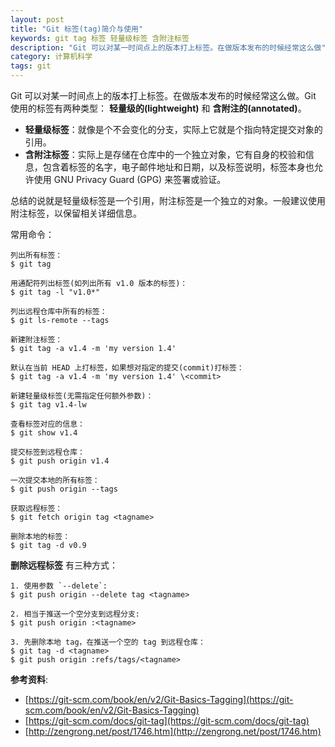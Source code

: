 ```yaml
---
layout: post
title: "Git 标签(tag)简介与使用"
keywords: git tag 标签 轻量级标签 含附注标签
description: "Git 可以对某一时间点上的版本打上标签。在做版本发布的时候经常这么做"
category: 计算机科学
tags: git
---
```


Git 可以对某一时间点上的版本打上标签。在做版本发布的时候经常这么做。Git 使用的标签有两种类型： **轻量级的(lightweight)** 和 **含附注的(annotated)**。

- **轻量级标签**：就像是个不会变化的分支，实际上它就是个指向特定提交对象的引用。
- **含附注标签**：实际上是存储在仓库中的一个独立对象，它有自身的校验和信息，包含着标签的名字，电子邮件地址和日期，以及标签说明，标签本身也允许使用 GNU Privacy Guard (GPG) 来签署或验证。

总结的说就是轻量级标签是一个引用，附注标签是一个独立的对象。一般建议使用附注标签，以保留相关详细信息。

常用命令：

```
列出所有标签：
$ git tag

用通配符列出标签(如列出所有 v1.0 版本的标签)：
$ git tag -l "v1.0*"

列出远程仓库中所有的标签：
$ git ls-remote --tags

新建附注标签：
$ git tag -a v1.4 -m 'my version 1.4'

默认在当前 HEAD 上打标签，如果想对指定的提交(commit)打标签：
$ git tag -a v1.4 -m 'my version 1.4' \<commit>

新建轻量级标签(无需指定任何额外参数)：
$ git tag v1.4-lw

查看标签对应的信息：
$ git show v1.4

提交标签到远程仓库：
$ git push origin v1.4

一次提交本地的所有标签：
$ git push origin --tags

获取远程标签：
$ git fetch origin tag <tagname>

删除本地的标签：
$ git tag -d v0.9
```

**删除远程标签** 有三种方式：

```
1. 使用参数 `--delete`:
$ git push origin --delete tag <tagname>

2. 相当于推送一个空分支到远程分支:
$ git push origin :<tagname>

3. 先删除本地 tag，在推送一个空的 tag 到远程仓库：
$ git tag -d <tagname>
$ git push origin :refs/tags/<tagname>
```

**参考资料**:

- [https://git-scm.com/book/en/v2/Git-Basics-Tagging](https://git-scm.com/book/en/v2/Git-Basics-Tagging)
- [https://git-scm.com/docs/git-tag](https://git-scm.com/docs/git-tag)
- [http://zengrong.net/post/1746.htm](http://zengrong.net/post/1746.htm)
